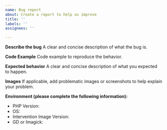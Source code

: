 ```yaml
---
name: Bug report
about: Create a report to help us improve
title: ''
labels: ''
assignees: ''

---
```


**Describe the bug**
A clear and concise description of what the bug is.

**Code Example**
Code example to reproduce the behavior.

**Expected behavior**
A clear and concise description of what you expected to happen.

**Images**
If applicable, add problematic images or screenshots to help explain your problem.

**Environment (please complete the following information):**
 - PHP Version:
 - OS:
 - Intervention Image Version:
 - GD or Imagick:
